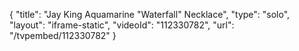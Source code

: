 {
    "title": "Jay King Aquamarine \"Waterfall\" Necklace",
    "type": "solo",
    "layout": "iframe-static",
    "videoId": "112330782",
    "url": "\/tvpembed\/112330782"
}